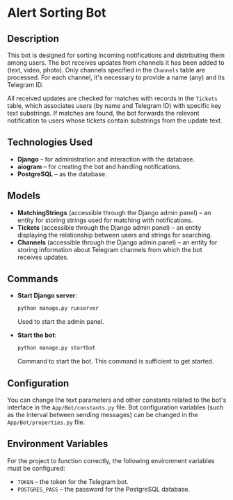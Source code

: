 # Alert Sorting Bot

## Description
This bot is designed for sorting incoming notifications and distributing them among users. The bot receives updates from channels it has been added to (text, video, photo). Only channels specified in the `Channels` table are processed. For each channel, it's necessary to provide a name (any) and its Telegram ID.

All received updates are checked for matches with records in the `Tickets` table, which associates users (by name and Telegram ID) with specific key text substrings. If matches are found, the bot forwards the relevant notification to users whose tickets contain substrings from the update text.

## Technologies Used
- **Django** – for administration and interaction with the database.
- **aiogram** – for creating the bot and handling notifications.
- **PostgreSQL** – as the database.

## Models
- **MatchingStrings** (accessible through the Django admin panel) – an entity for storing strings used for matching with notifications.
- **Tickets** (accessible through the Django admin panel) – an entity displaying the relationship between users and strings for searching.
- **Channels** (accessible through the Django admin panel) – an entity for storing information about Telegram channels from which the bot receives updates.

## Commands

- **Start Django server**:
  ```bash
  python manage.py runserver
  ```
  Used to start the admin panel.

- **Start the bot**:
  ```bash
  python manage.py startbot
  ```
  Command to start the bot. This command is sufficient to get started.

## Configuration
You can change the text parameters and other constants related to the bot's interface in the `App/Bot/constants.py` file.
Bot configuration variables (such as the interval between sending messages) can be changed in the `App/Bot/properties.py` file.


## Environment Variables

For the project to function correctly, the following environment variables must be configured:
- `TOKEN` – the token for the Telegram bot.
- `POSTGRES_PASS` – the password for the PostgreSQL database.
